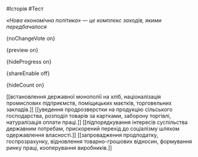 #Історія #Тест

*«Нова економічна політика» — це комплекс заходів, якими передбачалося*

{noChangeVote on}

{preview on}

{hideProgress on}

{shareEnable off}

{hideCount on}

[[встановлення державної монополії на хліб, націоналізація промислових підприємств, поміщицьких маєтків, торговельних закладів.]]
[[уведення продрозверстки на продукцію сільського господарства, розподіл товарів за картками, заборону торгівлі, натуралізація оплати праці.]]
[[підпорядкування інтересів суспільства державним потребам, прискорений перехід до соціалізму шляхом одержавлення власності.]]
[[запровадження продподатку, госпрозрахунку, відновлення товарно-грошових відносин, формування ринку праці, кооперування виробників.]]
